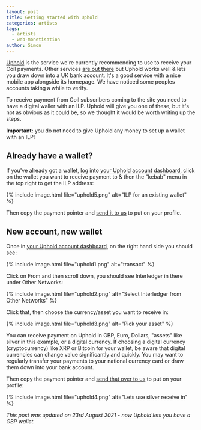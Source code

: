 ```yaml
---
layout: post
title: Getting started with Uphold
categories: artists
tags:
  - artists
  - web-monetisation
author: Simon
---
```


[Uphold](https://uphold.com/) is the service we're currently recommending to use to receive your Coil payments. Other services [are out there](https://webmonetization.org/docs/ilp-wallets) but Uphold works well & lets you draw down into a UK bank account. It's a good service with a nice mobile app alongside its homepage. We have noticed some peoples accounts taking a while to verify.

To receive payment from Coil subscribers coming to the site you need to have a digital waller with an ILP. Uphold will give you one of these, but it's not as obvious as it could be, so we thought it would be worth writing up the steps.

**Important:** you do not need to give Uphold any money to set up a wallet with an ILP!

## Already have a wallet?

If you've already got a wallet, log into [your Uphold account dashboard](https://wallet.uphold.com/dashboard), click on the wallet you want to receive payment to & then the "kebab" menu in the top right to get the ILP address:

{% include image.html file="uphold5.png" alt="ILP for an existing wallet" %}

Then copy the payment pointer and [send it to us](mailto:signup@audiotarky.com) to put on your profile.

## New account, new wallet

Once in [your Uphold account dashboard](https://wallet.uphold.com/dashboard), on the right hand side you should see:

{% include image.html file="uphold1.png" alt="transact" %}

Click on From and then scroll down, you should see Interledger in there under Other Networks:

{% include image.html file="uphold2.png" alt="Select Interledger from Other Networks" %}

Click that, then choose the currency/asset you want to receive in:

{% include image.html file="uphold3.png" alt="Pick your asset" %}

You can receive payment on Uphold in GBP, Euro, Dollars, "assets" like silver in this example, or a digital currency. If choosing a digital currency (cryptocurrency) like XRP or Bitcoin for your wallet, be aware that digital currencies can change value significantly and quickly. You may want to regularly transfer your payments to your national currency card or draw them down into your bank account.

Then copy the payment pointer and [send that over to us](mailto:signup@audiotarky.com) to put on your profile:

{% include image.html file="uphold4.png" alt="Lets use silver receive in" %}

_This post was updated on 23rd August 2021 - now Uphold lets you have a GBP wallet._